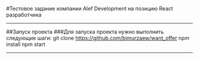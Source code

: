 #Тестовое задание компании  Alef Development на позицию React разработчика
___

##Запуск проекта
###Для запуска проекта нужно выполнить следующие шаги:
git clone https://github.com/bimurzaew/want_offer
npm install
npm start 
___
